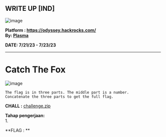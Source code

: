 ## WRITE UP [IND]  

![image](https://github.com/PlasmaRing/CTF-WRITE-UP/assets/92077284/dc3dc7e4-0fe0-43ec-9c71-d7eaac627fd7)  

**Platform : https://odyssey.hackrocks.com/**  
**By: [Plasma](https://github.com/PlasmaRing)**   

**DATE: 7/21/23 - 7/23/23**  

---
# Catch The Fox  
![image](https://github.com/PlasmaRing/CTF-WRITE-UP/assets/92077284/531d23e9-3728-490e-be09-c73722d779ac)

```
The flag is in three parts. The middle part is a number.
Concatenate the three parts to get the full flag.
```

**CHALL :** [challenge.zip]()  

**Tahap pengerjaan:**  
1. 

**FLAG : **
